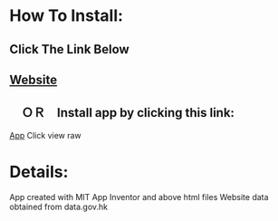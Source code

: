 # How To Install:

## Click The Link Below
## [Website](https://336699c.github.io/eta/v12)

## 　ＯＲ　Install app by clicking this link: 
[App](https://github.com/336699c/eta/blob/main/bus_eta_new.apk)
Click view raw

# Details:
App created with MIT App Inventor and above html files
Website data obtained from data.gov.hk
